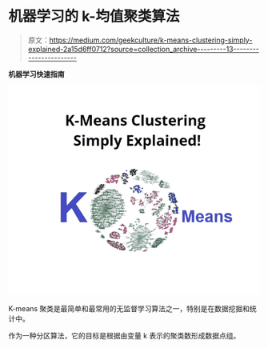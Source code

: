 # 机器学习的 k-均值聚类算法

> 原文：<https://medium.com/geekculture/k-means-clustering-simply-explained-2a15d6ff0712?source=collection_archive---------13----------------------->

**机器学习快速指南**

![](img/09dcfc271c0075533b92a86711ec2493.png)

K-means 聚类是最简单和最常用的无监督学习算法之一，特别是在数据挖掘和统计中。

作为一种分区算法，它的目标是根据由变量 k 表示的聚类数形成数据点组。